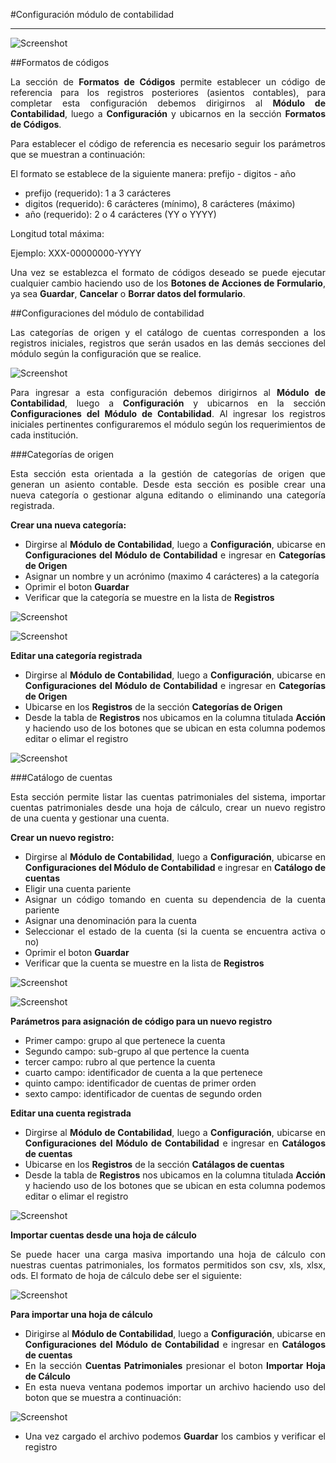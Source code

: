 #Configuración módulo de contabilidad
*************************************
<div style="text-align: justify;" >

![Screenshot](../img/logokavac.png#imagen)

##Formatos de códigos 

La sección de **Formatos de Códigos** permite establecer un código de referencia para los registros posteriores (asientos contables), para completar esta configuración debemos dirigirnos al **Módulo de Contabilidad**, luego a **Configuración** y ubicarnos en la sección **Formatos de Códigos**.   

Para establecer el código de referencia es necesario seguir los parámetros que se muestran a continuación:  

El formato se establece de la siguiente manera: prefijo - digitos - año

- prefijo (requerido): 1 a 3 carácteres
- digitos (requerido): 6 carácteres (mínimo), 8 carácteres (máximo)
- año (requerido): 2 o 4 carácteres (YY o YYYY)

Longitud total máxima: 

Ejemplo: XXX-00000000-YYYY

Una vez se establezca el formato de códigos deseado se puede ejecutar cualquier cambio haciendo uso de los **Botones de Acciones de Formulario**, ya sea **Guardar**, **Cancelar** o **Borrar datos del formulario**.    

##Configuraciones del módulo de contabilidad

Las categorías de origen y el catálogo de cuentas corresponden a los registros iniciales, registros que serán usados en las demás secciones del módulo según la configuración que se realice. 

![Screenshot](../img/configuracion_contabilidad.png)

Para ingresar a esta configuración debemos dirigirnos al **Módulo de Contabilidad**, luego a **Configuración** y ubicarnos en la sección **Configuraciones del Módulo de Contabilidad**.  Al ingresar los registros iniciales pertinentes configuraremos el módulo según los requerimientos de cada institución.  

###Categorías de origen 

Esta sección esta orientada a la gestión de categorías de origen que generan un asiento contable.  Desde esta sección es posible crear una nueva categoría o gestionar alguna editando o eliminando una categoría registrada.

**Crear una nueva categoría:** 

- Dirgirse al **Módulo de Contabilidad**, luego a **Configuración**, ubicarse en **Configuraciones del Módulo de Contabilidad** e ingresar en **Categorías de Origen**
- Asignar un nombre y un acrónimo (maximo 4 carácteres) a la categoría
- Oprimir el boton **Guardar**
- Verificar que la categoría se muestre en la lista de **Registros** 

![Screenshot](../img/categorias.png)

![Screenshot](../img/registros_categorias.png)


**Editar una categoría registrada** 

- Dirgirse al **Módulo de Contabilidad**, luego a **Configuración**, ubicarse en **Configuraciones del Módulo de Contabilidad** e ingresar en **Categorías de Origen**
- Ubicarse en los **Registros** de la sección **Categorías de Origen** 
- Desde la tabla de **Registros** nos ubicamos en la columna titulada **Acción** y haciendo uso de los botones que se ubican en esta columna podemos editar o elimar el registro

![Screenshot](../img/registros_categorias.png)

###Catálogo de cuentas

Esta sección permite listar las cuentas patrimoniales del sistema, importar cuentas patrimoniales desde una hoja de cálculo, crear un nuevo registro de una cuenta y gestionar una cuenta. 

**Crear un nuevo registro:**

- Dirgirse al **Módulo de Contabilidad**, luego a **Configuración**, ubicarse en **Configuraciones del Módulo de Contabilidad** e ingresar en **Catálogo de cuentas**
- Eligir una cuenta pariente
- Asignar un código tomando en cuenta su dependencia de la cuenta pariente 
- Asignar una denominación para la cuenta 
- Seleccionar el estado de la cuenta (si la cuenta se encuentra activa o no)
- Oprimir el boton **Guardar**
- Verificar que la cuenta se muestre en la lista de **Registros**


![Screenshot](../img/registro_cuentas.png)

![Screenshot](../img/registros_patrimoniales.png)

**Parámetros para asignación de código para un nuevo registro**

- Primer campo: grupo al que pertenece la cuenta
- Segundo campo: sub-grupo al que pertence la cuenta 
- tercer campo: rubro al que pertence la cuenta 
- cuarto campo: identificador de cuenta a la que pertenece
- quinto campo: identificador de cuentas de primer orden 
- sexto campo: identificador de cuentas de segundo orden

**Editar una cuenta registrada**

- Dirgirse al **Módulo de Contabilidad**, luego a **Configuración**, ubicarse en **Configuraciones del Módulo de Contabilidad** e ingresar en **Catálogos de cuentas**
- Ubicarse en los **Registros** de la sección **Catálagos de cuentas**
- Desde la tabla de **Registros** nos ubicamos en la columna titulada **Acción** y haciendo uso de los botones que se ubican en esta columna podemos editar o elimar el registro

![Screenshot](../img/registros_patrimoniales.png)

**Importar cuentas desde una hoja de cálculo**

Se puede hacer una carga masiva importando una hoja de cálculo con nuestras cuentas patrimoniales, los formatos permitidos son csv, xls, xlsx, ods. El formato de hoja de cálculo debe ser el siguiente:

![Screenshot](../img/importacion_cuentas.png)

**Para importar una hoja de cálculo** 

- Dirigirse al **Módulo de Contabilidad**, luego a **Configuración**, ubicarse en **Configuraciones del Módulo de Contabilidad** e ingresar en **Catálogos de cuentas**
- En la sección **Cuentas Patrimoniales** presionar el boton **Importar Hoja de Cálculo**
- En esta nueva ventana podemos importar un archivo haciendo uso del boton que se muestra a continuación:

![Screenshot](../img/boton_importar.png)	

- Una vez cargado el archivo podemos **Guardar** los cambios y verificar el registro
	
</div>